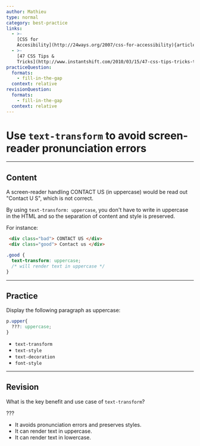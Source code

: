 ```yaml
---
author: Mathieu
type: normal
category: best-practice
links:
  - >-
    [CSS for
    Accesibility](http://24ways.org/2007/css-for-accessibility){article}
  - >-
    [47 CSS Tips &
    Tricks](http://www.instantshift.com/2010/03/15/47-css-tips-tricks-to-take-your-site-to-the-next-level/){article}
practiceQuestion:
  formats:
    - fill-in-the-gap
  context: relative
revisionQuestion:
  formats:
    - fill-in-the-gap
  context: relative
---
```


# Use `text-transform` to avoid screen-reader pronunciation errors


---

## Content

A screen-reader handling CONTACT US (in uppercase) would be read out "Contact U S", which is not correct.

By using `text-transform: uppercase`, you don't have to write in uppercase in the HTML and so the separation of content and style is preserved.

For instance:

```html
 <div class="bad"> CONTACT US </div>
 <div class="good"> Contact us </div>
```

```css
.good {
  text-transform: uppercase;
  /* will render text in uppercase */
}
```


---

## Practice

Display the following paragraph as uppercase:

```css
p.upper{
  ???: uppercase;
}
```

- `text-transform`
- `text-style`
- `text-decoration`
- `font-style`


---

## Revision

What is the key benefit and use case of `text-transform`?

 ???

- It avoids pronunciation errors and preserves styles.
- It can render text in uppercase.
- It can render text in lowercase.
